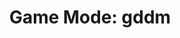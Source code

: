 ---
title: "Game Mode: gddm"
description: Details about the `gddm` mode supported by Project OutFox.
weight: 2
---